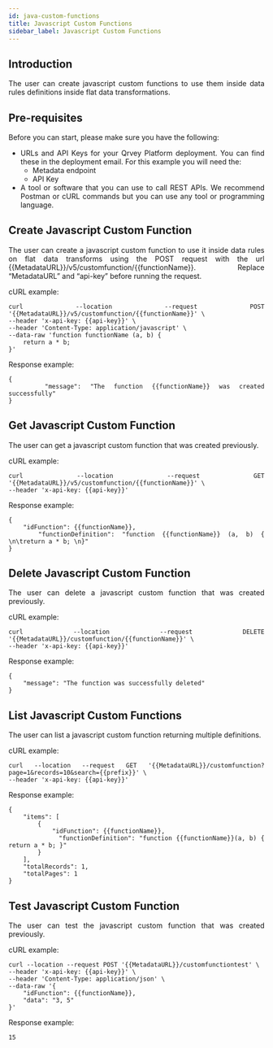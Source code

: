 ```yaml
---
id: java-custom-functions
title: Javascript Custom Functions 
sidebar_label: Javascript Custom Functions 
---
```

<div style="text-align: justify">



## Introduction
The user can create javascript custom functions to use them inside data rules definitions inside flat data transformations.

## Pre-requisites
Before you can start, please make sure you have the following:
* URLs and API Keys for your Qrvey Platform deployment. You can find these in the deployment email. For this example you will need the:
  * Metadata endpoint 
  * API Key
* A tool or software that you can use to call REST APIs. We recommend Postman or cURL commands but you can use any tool or programming language.

## Create Javascript Custom Function
The user can create a javascript custom function to use it inside data rules on flat data transforms using the POST request with the url {{MetadataURL}}/v5/customfunction/{{functionName}}.
Replace “MetadataURL” and “api-key” before running the request.

cURL example:

```
curl --location --request POST '{{MetadataURL}}/v5/customfunction/{{functionName}}' \
--header 'x-api-key: {{api-key}}' \
--header 'Content-Type: application/javascript' \
--data-raw 'function functionName (a, b) { 
	return a * b; 
}'
```

Response example:

```
{
    "message": "The function {{functionName}} was created successfully"
}
```

## Get Javascript Custom Function
The user can get a javascript custom function that was created previously.

cURL example:

```
curl --location --request GET '{{MetadataURL}}/v5/customfunction/{{functionName}}' \
--header 'x-api-key: {{api-key}}'
```

Response example:

```
{
    "idFunction": {{functionName}},
    "functionDefinition": "function {{functionName}} (a, b) { \n\treturn a * b; \n}"
}
```

## Delete Javascript Custom Function
The user can delete a javascript custom function that was created previously.

cURL example:

```
curl --location --request DELETE '{{MetadataURL}}/customfunction/{{functionName}}' \
--header 'x-api-key: {{api-key}}'
```
	
Response example:

```
{
    "message": "The function was successfully deleted"
}
```

## List Javascript Custom Functions
The user can list a javascript custom function returning multiple definitions.

cURL example:

```
curl --location --request GET '{{MetadataURL}}/customfunction?page=1&records=10&search={{prefix}}' \
--header 'x-api-key: {{api-key}}'
```

Response example:

```
{
    "items": [
        {
            "idFunction": {{functionName}},
            "functionDefinition": "function {{functionName}}(a, b) { return a * b; }"
        }
    ],
    "totalRecords": 1,
    "totalPages": 1
}
```

## Test Javascript Custom Function
The user can test the javascript custom function that was created previously.

cURL example:

```
curl --location --request POST '{{MetadataURL}}/customfunctiontest' \
--header 'x-api-key: {{api-key}}' \
--header 'Content-Type: application/json' \
--data-raw '{
    "idFunction": {{functionName}},
    "data": "3, 5"
}'
```

Response example:

```
15
```

